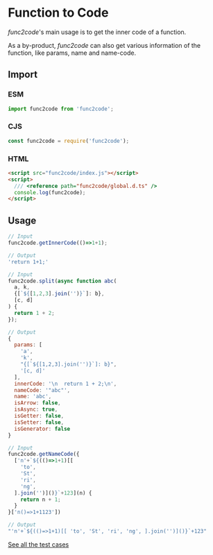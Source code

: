 # Function to Code

*func2code*'s main usage is to get the inner code of a function.

As a by-product, *func2code* can also get various information of the function, like params, name and name-code.

## Import

### ESM

```ts
import func2code from 'func2code';
```

### CJS

```js
const func2code = require('func2code');
```

### HTML

```html
<script src="func2code/index.js"></script>
<script>
  /// <reference path="func2code/global.d.ts" />
  console.log(func2code);
</script>
```

## Usage

```js
// Input
func2code.getInnerCode(()=>1+1);

// Output
'return 1+1;'
```

```js
// Input
func2code.split(async function abc(
  a, k,
  {[`${[1,2,3].join('')}`]: b},
  [c, d]
) {
  return 1 + 2;
});

// Output
{
  params: [
    'a',
    'k',
    "{[`${[1,2,3].join('')}`]: b}",
    '[c, d]'
  ],
  innerCode: '\n  return 1 + 2;\n',
  nameCode: '"abc"',
  name: 'abc',
  isArrow: false,
  isAsync: true,
  isGetter: false,
  isSetter: false,
  isGenerator: false
}
```

```js
// Input
func2code.getNameCode({
  ['n'+`${(()=>1+1)[[
    'to',
    'St',
    'ri',
    'ng',
  ].join('')]()}`+123](n) {
    return n + 1;
  }
}['n()=>1+1123'])

// Output
"'n'+`${(()=>1+1)[[ 'to', 'St', 'ri', 'ng', ].join('')]()}`+123"
```

[See all the test cases](https://github.com/E0SelmY4V/func2code/blob/master/test/fn.js)

